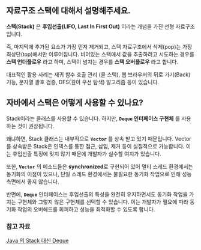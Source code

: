 ## 자료구조 스택에 대해서 설명해주세요.
**스택(Stack)** 은 **후입선출(LIFO, Last In First Out)** 이라는 개념을 가진 선형 자료구조입니다. 

즉, 마지막에 추가된 요소가 가장 먼저 제거되고, 스택 자료구조에서 삭제(pop)는 가장 최상단(top)에서만 이루어집니다. 
비어있는 스택에서 값을 추출하려고 시도하는 경우를 **스택 언더플로우** 라고 하며, 스택이 넘치는 경우를 **스택 오버플로우** 라고 합니다. 

대표적인 활용 사례는 재귀 함수 호출 관리 (콜 스택), 웹 브라우저의 뒤로 가기(Back) 기능, 문자열 괄호 검증, DFS(깊이 우선 탐색) 알고리즘 등이 있습니다.

## 자바에서 스택은 어떻게 사용할 수 있나요?
Stack이라는 클래스를 사용할 수 있습니다. 하지만, **`Deque` 인터페이스 구현체** 를 사용하는 것이 권장됩니다. 

왜냐하면, Stack 클래스는 내부적으로 **`Vector`** 를 상속 받고 있기 때문입니다. Vector를 상속받은 Stack은 인덱스를 통한 접근, 삽입, 제거 등이 실질적으로 가능합니다. 이는 후입선출 특징에 맞지 않기 때문에 개발자가 실수할 여지가 있습니다.

또한, **`Vector`** 의 메소드들은 **synchronized**로 구현되어 있어 멀티 스레드 환경에서는 동기화의 이점이 있으나, 단일 스레드 환경에서는 불필요한 동기화 작업으로 인해 성능 측면에서 좋지 않습니다. 

반면에, **`Deque`** 인터페이스는 후입선출의 특성을 완전히 유지하면서도 동기화 작업을 가지는 구현체와 그렇지 않은 구현체를 선택할 수 있습니다. 이는 개발자가 필요에 따라 동기화 작업의 오버헤드를 회피하고 성능을 최적화할 수 있도록 합니다.

### 참고 자료
[Java 의 Stack 대신 Deque](https://tecoble.techcourse.co.kr/post/2021-05-10-stack-vs-deque/)
